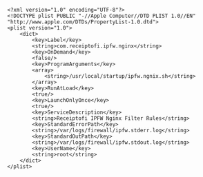     <?xml version="1.0" encoding="UTF-8"?>
    <!DOCTYPE plist PUBLIC "-//Apple Computer//DTD PLIST 1.0//EN" "http://www.apple.com/DTDs/PropertyList-1.0.dtd">
    <plist version="1.0">
        <dict>
            <key>Label</key>
            <string>com.receiptofi.ipfw.nginx</string>
            <key>OnDemand</key>
            <false/>
            <key>ProgramArguments</key>
            <array>
                <string>/usr/local/startup/ipfw.ngnix.sh</string>
            </array>
            <key>RunAtLoad</key>
            <true/>
            <key>LaunchOnlyOnce</key>
            <true/>
            <key>ServiceDescription</key>
            <string>Receiptofi IPFW Nginx Filter Rules</string>
            <key>StandardErrorPath</key>
            <string>/var/logs/firewall/ipfw.stderr.log</string>
            <key>StandardOutPath</key>
            <string>/var/logs/firewall/ipfw.stdout.log</string>
            <key>UserName</key>
            <string>root</string>
        </dict>
    </plist>
